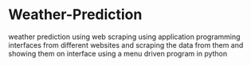 # Weather-Prediction
weather prediction using web scraping 
using application programming interfaces from different websites and scraping the data from them and showing them on interface using a menu driven program in python
